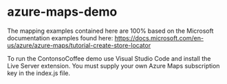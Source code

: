 # azure-maps-demo
The mapping examples contained here are 100% based on the Microsoft documentation examples found here:
https://docs.microsoft.com/en-us/azure/azure-maps/tutorial-create-store-locator

To run the ContonsoCoffee demo use Visual Studio Code and install the Live Server extension.
You must supply your own Azure Maps subscription key in the index.js file.
